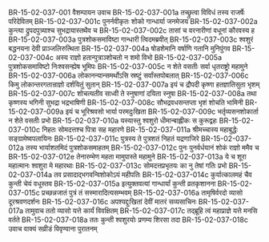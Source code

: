 BR-15-02-037-001	वैशम्पायन उवाच
BR-15-02-037-001a	तच्छ्रुत्वा विविधं तस्य राजर्षेः परिदेवितम्
BR-15-02-037-001c	पुनर्नवीकृतः शोको गान्धार्या जनमेजय
BR-15-02-037-002a	कुन्त्या द्रुपदपुत्र्याश्च सुभद्रायास्तथैव च
BR-15-02-037-002c	तासां च वरनारीणां वधूनां कौरवस्य ह
BR-15-02-037-003a	पुत्रशोकसमाविष्टा गान्धारी त्विदमब्रवीत्
BR-15-02-037-003c	श्वशुरं बद्धनयना देवी प्राञ्जलिरुत्थिता
BR-15-02-037-004a	षोडशेमानि वर्षाणि गतानि मुनिपुंगव
BR-15-02-037-004c	अस्य राज्ञो हतान्पुत्राञ्शोचतो न शमो विभो
BR-15-02-037-005a	पुत्रशोकसमाविष्टो निःश्वसन्ह्येष भूमिपः
BR-15-02-037-005c	न शेते वसतीः सर्वा धृतराष्ट्रो महामुने
BR-15-02-037-006a	लोकानन्यान्समर्थोऽसि स्रष्टुं सर्वांस्तपोबलात्
BR-15-02-037-006c	किमु लोकान्तरगतान्राज्ञो दर्शयितुं सुतान्
BR-15-02-037-007a	इयं च द्रौपदी कृष्णा हतज्ञातिसुता भृशम्
BR-15-02-037-007c	शोचत्यतीव साध्वी ते स्नुषाणां दयिता स्नुषा
BR-15-02-037-008a	तथा कृष्णस्य भगिनी सुभद्रा भद्रभाषिणी
BR-15-02-037-008c	सौभद्रवधसन्तप्ता भृशं शोचति भामिनी
BR-15-02-037-009a	इयं च भूरिश्रवसो भार्या परमदुःखिता
BR-15-02-037-009c	भर्तृव्यसनशोकार्ता न शेते वसतीः प्रभो
BR-15-02-037-010a	यस्यास्तु श्वशुरो धीमान्बाह्लीकः स कुरूद्वहः
BR-15-02-037-010c	निहतः सोमदत्तश्च पित्रा सह महारणे
BR-15-02-037-011a	श्रीमच्चास्य महाबुद्धेः सङ्ग्रामेष्वपलायिनः
BR-15-02-037-011c	पुत्रस्य ते पुत्रशतं निहतं यद्रणाजिरे
BR-15-02-037-012a	तस्य भार्याशतमिदं पुत्रशोकसमाहतम्
BR-15-02-037-012c	पुनः पुनर्वर्धयानं शोकं राज्ञो ममैव च
BR-15-02-037-012e	तेनारम्भेण महता मामुपास्ते महामुने
BR-15-02-037-013a	ये च शूरा महात्मानः श्वशुरा मे महारथाः
BR-15-02-037-013c	सोमदत्तप्रभृतयः का नु तेषां गतिः प्रभो
BR-15-02-037-014a	तव प्रसादाद्भगवन्विशोकोऽयं महीपतिः
BR-15-02-037-014c	कुर्यात्कालमहं चैव कुन्ती चेयं वधूस्तव
BR-15-02-037-015a	इत्युक्तवत्यां गान्धार्यां कुन्ती व्रतकृशानना
BR-15-02-037-015c	प्रच्छन्नजातं पुत्रं तं सस्मारादित्यसम्भवम्
BR-15-02-037-016a	तामृषिर्वरदो व्यासो दूरश्रवणदर्शनः
BR-15-02-037-016c	अपश्यद्दुःखितां देवीं मातरं सव्यसाचिनः
BR-15-02-037-017a	तामुवाच ततो व्यासो यत्ते कार्यं विवक्षितम्
BR-15-02-037-017c	तद्ब्रूहि त्वं महाप्राज्ञे यत्ते मनसि वर्तते
BR-15-02-037-018a	ततः कुन्ती श्वशुरयोः प्रणम्य शिरसा तदा
BR-15-02-037-018c	उवाच वाक्यं सव्रीडं विवृण्वाना पुरातनम्
